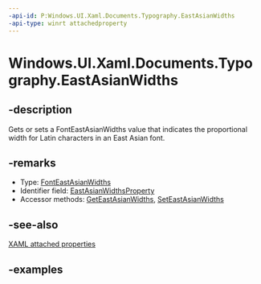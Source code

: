 ```yaml
---
-api-id: P:Windows.UI.Xaml.Documents.Typography.EastAsianWidths
-api-type: winrt attachedproperty
---
```


# Windows.UI.Xaml.Documents.Typography.EastAsianWidths

<!--
see GetEastAsianWidths, and SetEastAsianWidths
-->

## -description

Gets or sets a FontEastAsianWidths value that indicates the proportional width for Latin characters in an East Asian font.

## -remarks

<ul><li>Type: <a href="/uwp/api/windows.ui.xaml.fonteastasianwidths">FontEastAsianWidths</a></li><li>Identifier field: <a href="/uwp/api/windows.ui.xaml.documents.typography.eastasianwidthsproperty">EastAsianWidthsProperty</a></li><li>Accessor methods: <a href="/uwp/api/windows.ui.xaml.documents.typography.geteastasianwidths">GetEastAsianWidths</a>, <a href="/uwp/api/windows.ui.xaml.documents.typography.seteastasianwidths">SetEastAsianWidths</a></li></ul>

## -see-also

[XAML attached properties](/windows/uwp/xaml-platform/attached-properties-overview)

## -examples


